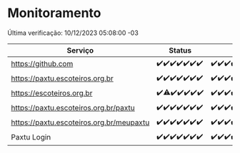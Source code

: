 # Monitoramento

Última verificação: 10/12/2023 05:08:00 -03

|Serviço|Status|Últimas 24h|
|---|---|---|
|https://github.com|<span title="2023-12-03: OK=24">✔️</span><span title="2023-12-04: OK=24">✔️</span><span title="2023-12-05: OK=24">✔️</span><span title="2023-12-06: OK=23">✔️</span><span title="2023-12-07: OK=24">✔️</span><span title="2023-12-08: OK=24">✔️</span><span title="2023-12-09: OK=9">✔️</span>|<span title="09/12/2023 06:04:00 -03 : 200">✔️</span><span title="09/12/2023 07:05:00 -03 : 200">✔️</span><span title="09/12/2023 08:03:00 -03 : 200">✔️</span><span title="09/12/2023 09:10:00 -03 : 200">✔️</span><span title="09/12/2023 10:06:00 -03 : 200">✔️</span><span title="09/12/2023 11:03:00 -03 : 200">✔️</span><span title="09/12/2023 12:03:00 -03 : 200">✔️</span><span title="09/12/2023 13:06:00 -03 : 200">✔️</span><span title="09/12/2023 14:03:00 -03 : 200">✔️</span><span title="09/12/2023 15:07:00 -03 : 200">✔️</span><span title="09/12/2023 16:02:00 -03 : 200">✔️</span><span title="09/12/2023 17:06:00 -03 : 200">✔️</span><span title="09/12/2023 18:03:00 -03 : 200">✔️</span><span title="09/12/2023 19:03:00 -03 : 200">✔️</span><span title="09/12/2023 20:05:00 -03 : 200">✔️</span><span title="09/12/2023 21:33:00 -03 : 200">✔️</span><span title="09/12/2023 22:52:00 -03 : 200">✔️</span><span title="09/12/2023 23:22:00 -03 : 200">✔️</span><span title="10/12/2023 00:06:00 -03 : 200">✔️</span><span title="10/12/2023 01:07:00 -03 : 200">✔️</span><span title="10/12/2023 02:05:00 -03 : 200">✔️</span><span title="10/12/2023 03:07:00 -03 : 200">✔️</span><span title="10/12/2023 04:04:00 -03 : 200">✔️</span><span title="10/12/2023 05:08:00 -03 : 200">✔️</span>|
|https://paxtu.escoteiros.org.br|<span title="2023-12-03: OK=24">✔️</span><span title="2023-12-04: OK=24">✔️</span><span title="2023-12-05: OK=24">✔️</span><span title="2023-12-06: OK=23">✔️</span><span title="2023-12-07: OK=24">✔️</span><span title="2023-12-08: OK=24">✔️</span><span title="2023-12-09: OK=9">✔️</span>|<span title="09/12/2023 06:04:00 -03 : 200">✔️</span><span title="09/12/2023 07:05:00 -03 : 200">✔️</span><span title="09/12/2023 08:03:00 -03 : 200">✔️</span><span title="09/12/2023 09:10:00 -03 : 200">✔️</span><span title="09/12/2023 10:06:00 -03 : 200">✔️</span><span title="09/12/2023 11:03:00 -03 : 200">✔️</span><span title="09/12/2023 12:03:00 -03 : 200">✔️</span><span title="09/12/2023 13:06:00 -03 : 200">✔️</span><span title="09/12/2023 14:03:00 -03 : 200">✔️</span><span title="09/12/2023 15:07:00 -03 : 200">✔️</span><span title="09/12/2023 16:02:00 -03 : 200">✔️</span><span title="09/12/2023 17:06:00 -03 : 200">✔️</span><span title="09/12/2023 18:03:00 -03 : 200">✔️</span><span title="09/12/2023 19:03:00 -03 : 200">✔️</span><span title="09/12/2023 20:05:00 -03 : 200">✔️</span><span title="09/12/2023 21:33:00 -03 : 200">✔️</span><span title="09/12/2023 22:52:00 -03 : 200">✔️</span><span title="09/12/2023 23:22:00 -03 : 200">✔️</span><span title="10/12/2023 00:06:00 -03 : 200">✔️</span><span title="10/12/2023 01:07:00 -03 : 200">✔️</span><span title="10/12/2023 02:05:00 -03 : 200">✔️</span><span title="10/12/2023 03:07:00 -03 : 200">✔️</span><span title="10/12/2023 04:04:00 -03 : 200">✔️</span><span title="10/12/2023 05:08:00 -03 : 200">✔️</span>|
|https://escoteiros.org.br|<span title="2023-12-03: OK=24">✔️</span><span title="2023-12-04: OK=23, Falhas=1">⚠️</span><span title="2023-12-05: OK=24">✔️</span><span title="2023-12-06: OK=23">✔️</span><span title="2023-12-07: OK=24">✔️</span><span title="2023-12-08: OK=24">✔️</span><span title="2023-12-09: OK=9">✔️</span>|<span title="09/12/2023 06:04:00 -03 : 200">✔️</span><span title="09/12/2023 07:05:00 -03 : 200">✔️</span><span title="09/12/2023 08:03:00 -03 : 200">✔️</span><span title="09/12/2023 09:10:00 -03 : 200">✔️</span><span title="09/12/2023 10:06:00 -03 : 200">✔️</span><span title="09/12/2023 11:03:00 -03 : 200">✔️</span><span title="09/12/2023 12:03:00 -03 : 200">✔️</span><span title="09/12/2023 13:06:00 -03 : 200">✔️</span><span title="09/12/2023 14:03:00 -03 : 200">✔️</span><span title="09/12/2023 15:07:00 -03 : 200">✔️</span><span title="09/12/2023 16:02:00 -03 : 200">✔️</span><span title="09/12/2023 17:06:00 -03 : 200">✔️</span><span title="09/12/2023 18:03:00 -03 : 200">✔️</span><span title="09/12/2023 19:03:00 -03 : 200">✔️</span><span title="09/12/2023 20:05:00 -03 : 200">✔️</span><span title="09/12/2023 21:33:00 -03 : 200">✔️</span><span title="09/12/2023 22:52:00 -03 : 200">✔️</span><span title="09/12/2023 23:22:00 -03 : 200">✔️</span><span title="10/12/2023 00:06:00 -03 : 200">✔️</span><span title="10/12/2023 01:07:00 -03 : 200">✔️</span><span title="10/12/2023 02:05:00 -03 : 200">✔️</span><span title="10/12/2023 03:07:00 -03 : 200">✔️</span><span title="10/12/2023 04:04:00 -03 : 200">✔️</span><span title="10/12/2023 05:08:00 -03 : 200">✔️</span>|
|https://paxtu.escoteiros.org.br/paxtu|<span title="2023-12-03: OK=24">✔️</span><span title="2023-12-04: OK=24">✔️</span><span title="2023-12-05: OK=24">✔️</span><span title="2023-12-06: OK=23">✔️</span><span title="2023-12-07: OK=24">✔️</span><span title="2023-12-08: OK=24">✔️</span><span title="2023-12-09: OK=9">✔️</span>|<span title="09/12/2023 06:04:00 -03 : 200">✔️</span><span title="09/12/2023 07:05:00 -03 : 200">✔️</span><span title="09/12/2023 08:03:00 -03 : 200">✔️</span><span title="09/12/2023 09:10:00 -03 : 200">✔️</span><span title="09/12/2023 10:06:00 -03 : 200">✔️</span><span title="09/12/2023 11:03:00 -03 : 200">✔️</span><span title="09/12/2023 12:03:00 -03 : 200">✔️</span><span title="09/12/2023 13:06:00 -03 : 200">✔️</span><span title="09/12/2023 14:03:00 -03 : 200">✔️</span><span title="09/12/2023 15:07:00 -03 : 200">✔️</span><span title="09/12/2023 16:02:00 -03 : 200">✔️</span><span title="09/12/2023 17:06:00 -03 : 200">✔️</span><span title="09/12/2023 18:03:00 -03 : 200">✔️</span><span title="09/12/2023 19:03:00 -03 : 200">✔️</span><span title="09/12/2023 20:05:00 -03 : 200">✔️</span><span title="09/12/2023 21:34:00 -03 : 200">✔️</span><span title="09/12/2023 22:52:00 -03 : 200">✔️</span><span title="09/12/2023 23:22:00 -03 : 200">✔️</span><span title="10/12/2023 00:06:00 -03 : 200">✔️</span><span title="10/12/2023 01:07:00 -03 : 200">✔️</span><span title="10/12/2023 02:05:00 -03 : 200">✔️</span><span title="10/12/2023 03:07:00 -03 : 200">✔️</span><span title="10/12/2023 04:04:00 -03 : 200">✔️</span><span title="10/12/2023 05:08:00 -03 : 200">✔️</span>|
|https://paxtu.escoteiros.org.br/meupaxtu|<span title="2023-12-03: OK=24">✔️</span><span title="2023-12-04: OK=24">✔️</span><span title="2023-12-05: OK=24">✔️</span><span title="2023-12-06: OK=23">✔️</span><span title="2023-12-07: OK=24">✔️</span><span title="2023-12-08: OK=24">✔️</span><span title="2023-12-09: OK=9">✔️</span>|<span title="09/12/2023 06:04:00 -03 : 200">✔️</span><span title="09/12/2023 07:05:00 -03 : 200">✔️</span><span title="09/12/2023 08:03:00 -03 : 200">✔️</span><span title="09/12/2023 09:10:00 -03 : 200">✔️</span><span title="09/12/2023 10:06:00 -03 : 200">✔️</span><span title="09/12/2023 11:03:00 -03 : 200">✔️</span><span title="09/12/2023 12:03:00 -03 : 200">✔️</span><span title="09/12/2023 13:06:00 -03 : 200">✔️</span><span title="09/12/2023 14:03:00 -03 : 200">✔️</span><span title="09/12/2023 15:07:00 -03 : 200">✔️</span><span title="09/12/2023 16:02:00 -03 : 200">✔️</span><span title="09/12/2023 17:06:00 -03 : 200">✔️</span><span title="09/12/2023 18:03:00 -03 : 200">✔️</span><span title="09/12/2023 19:03:00 -03 : 200">✔️</span><span title="09/12/2023 20:05:00 -03 : 200">✔️</span><span title="09/12/2023 21:34:00 -03 : 200">✔️</span><span title="09/12/2023 22:52:00 -03 : 200">✔️</span><span title="09/12/2023 23:22:00 -03 : 200">✔️</span><span title="10/12/2023 00:06:00 -03 : 200">✔️</span><span title="10/12/2023 01:07:00 -03 : 200">✔️</span><span title="10/12/2023 02:05:00 -03 : 200">✔️</span><span title="10/12/2023 03:07:00 -03 : 200">✔️</span><span title="10/12/2023 04:04:00 -03 : 200">✔️</span><span title="10/12/2023 05:08:00 -03 : 200">✔️</span>|
|Paxtu Login|<span title="2023-12-03: OK=24">✔️</span><span title="2023-12-04: OK=24">✔️</span><span title="2023-12-05: OK=24">✔️</span><span title="2023-12-06: OK=23">✔️</span><span title="2023-12-07: OK=24">✔️</span><span title="2023-12-08: OK=24">✔️</span><span title="2023-12-09: OK=9">✔️</span>|<span title="09/12/2023 06:04:00 -03 : 200">✔️</span><span title="09/12/2023 07:05:00 -03 : 200">✔️</span><span title="09/12/2023 08:03:00 -03 : 200">✔️</span><span title="09/12/2023 09:10:00 -03 : 200">✔️</span><span title="09/12/2023 10:06:00 -03 : 200">✔️</span><span title="09/12/2023 11:03:00 -03 : 200">✔️</span><span title="09/12/2023 12:03:00 -03 : 200">✔️</span><span title="09/12/2023 13:06:00 -03 : 200">✔️</span><span title="09/12/2023 14:03:00 -03 : 200">✔️</span><span title="09/12/2023 15:07:00 -03 : 200">✔️</span><span title="09/12/2023 16:02:00 -03 : 200">✔️</span><span title="09/12/2023 17:06:00 -03 : 200">✔️</span><span title="09/12/2023 18:03:00 -03 : 200">✔️</span><span title="09/12/2023 19:03:00 -03 : 200">✔️</span><span title="09/12/2023 20:05:00 -03 : 200">✔️</span><span title="09/12/2023 21:34:00 -03 : 200">✔️</span><span title="09/12/2023 22:52:00 -03 : 200">✔️</span><span title="09/12/2023 23:22:00 -03 : 200">✔️</span><span title="10/12/2023 00:06:00 -03 : 200">✔️</span><span title="10/12/2023 01:07:00 -03 : 200">✔️</span><span title="10/12/2023 02:05:00 -03 : 200">✔️</span><span title="10/12/2023 03:07:00 -03 : 200">✔️</span><span title="10/12/2023 04:04:00 -03 : 200">✔️</span><span title="10/12/2023 05:08:00 -03 : 200">✔️</span>|
